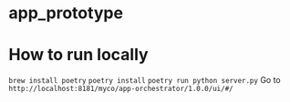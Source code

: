 # app_prototype


# How to run locally
`brew install poetry`
`poetry install`
`poetry run python server.py`
Go to `http://localhost:8181/myco/app-orchestrator/1.0.0/ui/#/`
